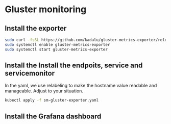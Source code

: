 # Gluster monitoring

## Install the exporter

```bash
sudo curl -fsSL https://github.com/kadalu/gluster-metrics-exporter/releases/latest/download/install.sh | sudo bash -x
sudo systemctl enable gluster-metrics-exporter
sudo systemctl start gluster-metrics-exporter
```

## Install the Install the endpoits, service and servicemonitor

In the yaml, we use relabeling to make the hostname value readable and manageable. Adjust to your situation.

```bash
kubectl apply -f sm-gluster-exporter.yaml
```

## Install the Grafana dashboard

